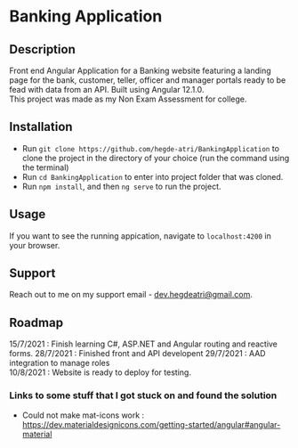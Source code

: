 # Banking Application

## Description

Front end Angular Application for a Banking website featuring a landing page for the bank, customer, teller, officer and manager portals ready to be fead with data from an API. Built using Angular 12.1.0.  
This project was made as my Non Exam Assessment for college.

## Installation

- Run `git clone https://github.com/hegde-atri/BankingApplication` to clone the project in the directory of your choice (run the command using the terminal)
- Run `cd BankingApplication` to enter into project folder that was cloned.
- Run `npm install`, and then `ng serve` to run the project.

## Usage

If you want to see the running appication, navigate to `localhost:4200` in your browser.

## Support

Reach out to me on my support email - dev.hegdeatri@gmail.com.

## Roadmap

15/7/2021 : Finish learning C#, ASP.NET and Angular routing and reactive forms.
28/7/2021 : Finished front and API developent
29/7/2021 : AAD integration to manage roles  
10/8/2021 : Website is ready to deploy for testing.

### Links to some stuff that I got stuck on and found the solution

- Could not make mat-icons work : <https://dev.materialdesignicons.com/getting-started/angular#angular-material>
